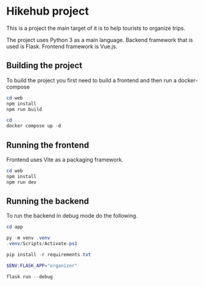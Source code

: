 # Hikehub project

This is a project the main target of it is to help tourists to organize trips.

The project uses Python 3 as a main language. Backend framework that is used is Flask. Frontend framework is Vue.js.

## Building the project

To build the project you first need to build a frontend and then run a docker-compose

```powershell
cd web
npm install
npm run build

cd ..
docker compose up -d
```

## Running the frontend

Frontend uses Vite as a packaging framework.

```powershell
cd web
npm install
npm run dev
```

## Running the backend

To run the backend in debug mode do the following.

```powershell
cd app

py -m venv .venv
.venv/Scripts/Activate.ps1

pip install -r requirements.txt

$ENV:FLASK_APP="organizer"

flask run --debug
```
